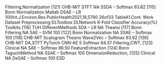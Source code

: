Filtering,Normalization
[121] CHB-MIT STFT NA SSDA – Softmax 93.82
[115] Bonn Normalization Matlab DSAE – LR 100Int.J.Environ.Res.PublicHealth2021,18,5780 26of33
TableA1.Cont.
Work Dataset Preprocessing DLToolbox DLNetwork K-Fold Classifier Accuracy(%)
Toolkits
[116] TUH DifferentMethods SDA – LR NA
Theano
[117] Bonn Filtering NA SAE – SVM 100
[122] Bonn Normalization NA SSAE – Softmax 100
[118] CHB-MIT Scalogram Theano Wave2Vec – Softmax 93.92
[136] CHB-MIT DA,STFT PyTorch CNN-AE 5 Softmax 94.37
Filtering,CWT,
[123] Clinical NA SAE – Softmax 86.50
FeatureExtraction
[124] Bonn TaguchiMethod NA SSAE – Softmax 100
DimensionReduction,
[125] Clinical NA DeSAE – Softmax 100
ESD